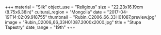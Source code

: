 +++
material = "Silk"
object_use = "Religious"
size = "22.23x16.19cm (8.75x6.38in)"
cultural_region = "Mongolia"
date = "2017-04-19T14:02:09.918755"
thumbnail = "Rubin_C2006_66_33H01087.preview.jpg"
image = "Rubin_C2006_66_33H01087.2000x2000.jpg"
title = "Stupa Tapestry"
date_range = "19th"
+++
